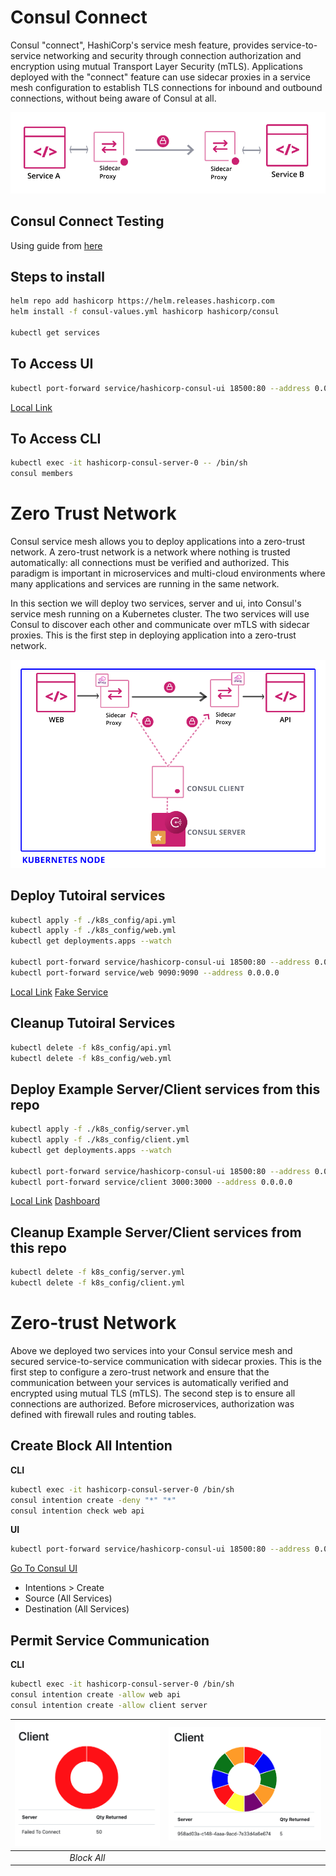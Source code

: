 # Consul Connect
Consul "connect", HashiCorp's service mesh feature, provides service-to-service networking and security through connection authorization and encryption using mutual Transport Layer Security (mTLS). Applications deployed with the "connect" feature can use sidecar proxies in a service mesh configuration to establish TLS connections for inbound and outbound connections, without being aware of Consul at all.

![Basic Proxy](docs/img/basic-proxy.png)

## Consul Connect Testing

Using guide from [here](https://learn.hashicorp.com/tutorials/consul/service-mesh?utm_source=WEBSITE&utm_medium=WEB_IO&utm_offer=ARTICLE_PAGE&utm_content=DOCS)

## Steps to install
```bash
helm repo add hashicorp https://helm.releases.hashicorp.com
helm install -f consul-values.yml hashicorp hashicorp/consul

kubectl get services
```

## To Access UI
```bash
kubectl port-forward service/hashicorp-consul-ui 18500:80 --address 0.0.0.0
```
[Local Link](http://127.0.0.1:18500/)

## To Access CLI
```bash
kubectl exec -it hashicorp-consul-server-0 -- /bin/sh
consul members
```

# Zero Trust Network
Consul service mesh allows you to deploy applications into a zero-trust network. A zero-trust network is a network where nothing is trusted automatically: all connections must be verified and authorized. This paradigm is important in microservices and multi-cloud environments where many applications and services are running in the same network.

In this section we will deploy two services, server and ui, into Consul's service mesh running on a Kubernetes cluster. The two services will use Consul to discover each other and communicate over mTLS with sidecar proxies. This is the first step in deploying application into a zero-trust network.

![Web API Proxy](docs/img/web-api-proxy.png)

## Deploy Tutoiral services
```bash
kubectl apply -f ./k8s_config/api.yml
kubectl apply -f ./k8s_config/web.yml
kubectl get deployments.apps --watch

kubectl port-forward service/hashicorp-consul-ui 18500:80 --address 0.0.0.0
kubectl port-forward service/web 9090:9090 --address 0.0.0.0
```
[Local Link](http://127.0.0.1:18500/)
[Fake Service](http://127.0.0.1:9090/ui)

## Cleanup Tutoiral Services
```bash
kubectl delete -f k8s_config/api.yml
kubectl delete -f k8s_config/web.yml
```

## Deploy Example Server/Client services from this repo
```bash
kubectl apply -f ./k8s_config/server.yml
kubectl apply -f ./k8s_config/client.yml
kubectl get deployments.apps --watch

kubectl port-forward service/hashicorp-consul-ui 18500:80 --address 0.0.0.0
kubectl port-forward service/client 3000:3000 --address 0.0.0.0
```
[Local Link](http://127.0.0.1:18500/)
[Dashboard](http://127.0.0.1:3000)

## Cleanup Example Server/Client services from this repo
```bash
kubectl delete -f k8s_config/server.yml
kubectl delete -f k8s_config/client.yml
```

# Zero-trust Network
Above we deployed two services into your Consul service mesh and secured service-to-service communication with sidecar proxies. This is the first step to configure a zero-trust network and ensure that the communication between your services is automatically verified and encrypted using mutual TLS (mTLS). The second step is to ensure all connections are authorized. Before microservices, authorization was defined with firewall rules and routing tables.

## Create Block All Intention
**CLI**
```bash
kubectl exec -it hashicorp-consul-server-0 /bin/sh
consul intention create -deny "*" "*"
consul intention check web api
```

**UI**
```bash
kubectl port-forward service/hashicorp-consul-ui 18500:80 --address 0.0.0.0
```

[Go To Consul UI](http://127.0.0.1:18500/)

* Intentions > Create
* Source (All Services)
* Destination (All Services)

## Permit Service Communication
**CLI**
```bash
kubectl exec -it hashicorp-consul-server-0 /bin/sh
consul intention create -allow web api
consul intention create -allow client server
```

|![Block All](docs/img/deny.png)|![Allow client server](docs/img/allow.png)|
|:--:|:--:|
|*Block All*||*Allow client server*|
